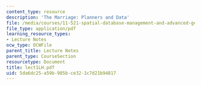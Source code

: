 ```yaml
---
content_type: resource
description: 'The Marriage: Planners and Data'
file: /media/courses/11-521-spatial-database-management-and-advanced-geographic-information-systems-spring-2003/5da6dc25a59b985bce321c7d21b94817_lect1LH.pdf
file_type: application/pdf
learning_resource_types:
- Lecture Notes
ocw_type: OCWFile
parent_title: Lecture Notes
parent_type: CourseSection
resourcetype: Document
title: lect1LH.pdf
uid: 5da6dc25-a59b-985b-ce32-1c7d21b94817
---
```

